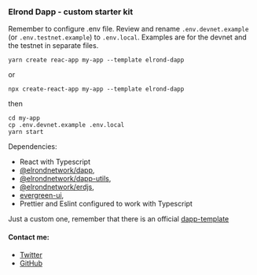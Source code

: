 ### Elrond Dapp - custom starter kit

Remember to configure .env file. Review and rename `.env.devnet.example` (or `.env.testnet.example`) to `.env.local`. Examples are for the devnet and the testnet in separate files.

```
yarn create reac-app my-app --template elrond-dapp
```
or
```
npx create-react-app my-app --template elrond-dapp
```
then
```
cd my-app
cp .env.devnet.example .env.local
yarn start
```

Dependencies: 

- React with Typescript
- [@elrondnetwork/dapp](https://github.com/ElrondNetwork/dapp),
- [@elrondnetwork/dapp-utils](https://github.com/ElrondNetwork/dapp-utils),
- [@elrondnetwork/erdjs](https://github.com/ElrondNetwork/elrond-sdk-erdjs),
- [evergreen-ui](https://evergreen.segment.com/),
- Prettier and Eslint configured to work with Typescript

 Just a custom one, remember that there is an official [dapp-template](https://github.com/ElrondNetwork/dapp-template)
 
 #### Contact me: 

 - [Twitter](https://twitter.com/JulianCwirko)
 - [GitHub](https://github.com/juliancwirko)
